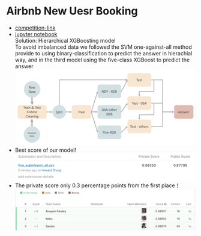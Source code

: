 # Airbnb New Uesr Booking
* [competition-link](https://www.kaggle.com/c/airbnb-recruiting-new-user-bookings)
* [jupyter notebook](../Airbnb.ipynb)<br>
Solution: Hierarchical XGBoosting model <br>
To avoid imbalanced data we followed the SVM one-against-all method provide to using binary-classification to predict the answer in hierachial way, and in the third model using the five-class XGBoost to predict the answer 
![img](https://github.com/h30306/Machine-Learning/blob/master/ML_project/Airbnb/螢幕快照%202020-01-05%20下午11.00.56.png)
* Best score of our model!
![img](https://github.com/h30306/Machine-Learning/blob/master/ML_project/Airbnb/螢幕快照%202020-01-06%20下午9.12.23.png)
* The private score only 0.3 percentage points from the first place！
![img](https://github.com/h30306/Machine-Learning/blob/master/ML_project/Airbnb/螢幕快照%202020-01-06%20下午9.12.50.png)
